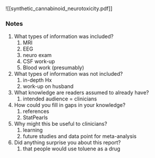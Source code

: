 ![[synthetic_cannabinoid_neurotoxicity.pdf]]

### Notes
1. What types of information was included?
	1. MRI
	2. EEG
	3. neuro exam
	4. CSF work-up
	5. Blood work (presumably)
2. What types of information was not included?
	1. in-depth Hx
	2. work-up on husband
3. What knowledge are readers assumed to already have?
	1. intended audience = clinicians
4. How could you fill in gaps in your knowledge?
	1. references
	2. StatPearls
5. Why might this be useful to clinicians?
	1. learning
	2. future studies and data point for meta-analysis
6. Did anything surprise you about this report?
	1. that people would use toluene as a drug
